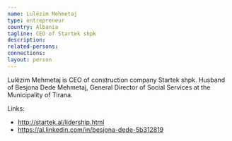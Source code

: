 ```yaml
---
name: Lulëzim Mehmetaj
type: entrepreneur
country: Albania
tagline: CEO of Startek shpk
description:
related-persons:
connections:
layout: person
---
```

Lulëzim Mehmetaj is CEO of construction company Startek shpk. Husband of Besjona Dede Mehmetaj, General Director of Social Services at the Municipality of Tirana.

Links:
* <http://startek.al/lidership.html>
* <https://al.linkedin.com/in/besjona-dede-5b312819>
